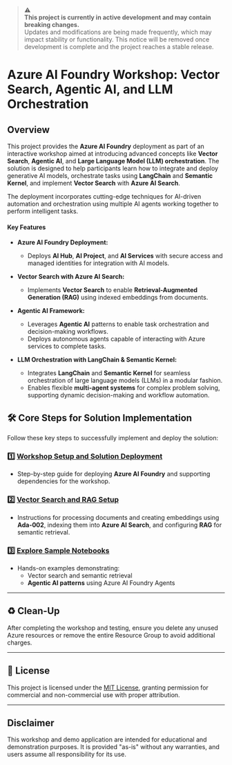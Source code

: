 > ⚠️  
> **This project is currently in active development and may contain breaking changes.**  
> Updates and modifications are being made frequently, which may impact stability or functionality. This notice will be removed once development is complete and the project reaches a stable release. 

# Azure AI Foundry Workshop: Vector Search, Agentic AI, and LLM Orchestration

## Overview  

This project provides the **Azure AI Foundry** deployment as part of an interactive workshop aimed at introducing advanced concepts like **Vector Search**, **Agentic AI**, and **Large Language Model (LLM) orchestration**. The solution is designed to help participants learn how to integrate and deploy generative AI models, orchestrate tasks using **LangChain** and **Semantic Kernel**, and implement **Vector Search** with **Azure AI Search**.

The deployment incorporates cutting-edge techniques for AI-driven automation and orchestration using multiple AI agents working together to perform intelligent tasks.

#### Key Features  

- **Azure AI Foundry Deployment:**  
  - Deploys **AI Hub**, **AI Project**, and **AI Services** with secure access and managed identities for integration with AI models.  

- **Vector Search with Azure AI Search:**  
  - Implements **Vector Search** to enable **Retrieval-Augmented Generation (RAG)** using indexed embeddings from documents.  

- **Agentic AI Framework:**  
  - Leverages **Agentic AI** patterns to enable task orchestration and decision-making workflows.  
  - Deploys autonomous agents capable of interacting with Azure services to complete tasks.

- **LLM Orchestration with LangChain & Semantic Kernel:**  
  - Integrates **LangChain** and **Semantic Kernel** for seamless orchestration of large language models (LLMs) in a modular fashion.  
  - Enables flexible **multi-agent systems** for complex problem solving, supporting dynamic decision-making and workflow automation.


## 🛠️ **Core Steps for Solution Implementation**

Follow these key steps to successfully implement and deploy the solution:

### 1️⃣ [**Workshop Setup and Solution Deployment**](docs/deployment.md)  
- Step-by-step guide for deploying **Azure AI Foundry** and supporting dependencies for the workshop.  

### 2️⃣ [**Vector Search and RAG Setup**](docs/vector-search.md)  
- Instructions for processing documents and creating embeddings using **Ada-002**, indexing them into **Azure AI Search**, and configuring **RAG** for semantic retrieval.

### 3️⃣ [**Explore Sample Notebooks**](docs/notebooks.md)  
- Hands-on examples demonstrating:
  - Vector search and semantic retrieval
  - **Agentic AI patterns** using Azure AI Foundry Agents
---

## ♻️ **Clean-Up**

After completing the workshop and testing, ensure you delete any unused Azure resources or remove the entire Resource Group to avoid additional charges.

---

## 📜 License  
This project is licensed under the [MIT License](LICENSE.md), granting permission for commercial and non-commercial use with proper attribution.

---

## Disclaimer  
This workshop and demo application are intended for educational and demonstration purposes. It is provided "as-is" without any warranties, and users assume all responsibility for its use.